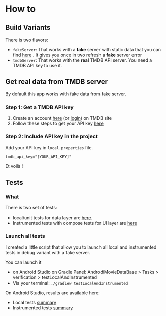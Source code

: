 # How to

## Build Variants
There is two flavors:
* `fakeServer`: That works with a **fake** server with static data that you can
  find [here](../../data/src/main/java/eu/benayoun/androidmoviedatabase/data/model/fake/FakeTmdbMovieListGenerator.kt)
  . It gives you once in two refresh a **fake** server error
* `tmdbServer`: That works with the **real** TMDB API server. You need a TMDB API key to use it.

## Get real data from TMDB server
By default this app works with fake data from fake server.

### Step 1: Get a TMDB API key
1. Create an account [here](https://www.themoviedb.org/signup) (or [login](https://www.themoviedb.org/login)) on TMDB site
2. Follow these steps to get your API key [here](https://developers.themoviedb.org/3/getting-started/introduction)

### Step 2: Include API key in the project

Add your API key in `local.properties` file.

```
tmdb_api_key="[YOUR_API_KEY]"
```

Et voilà !

## Tests

### What

There is two set of tests:

* local/unit tests for data layer
  are [here](../../data/src/test/java/eu/benayoun/androidmoviedatabase/).
* Instrumented tests with compose tests for UI layer
  are [here](../../app/src/androidTest/java/eu/benayoun/androidmoviedatabase/ui/compose/screens/home/composables/)

### Launch all tests

I created a little script that allow you to launch all local and instrumented tests in debug variant
with a fake server.

You can launch it

* on Android Studio on Gradle Panel: AndrodiMovieDataBase > Tasks > verification >
  testLocalAndInstrumented
* Via your terminal: `./gradlew testLocalAndInstrumented`

On Android Studio, results are available here:

* Local tests [summary](../../data/build/reports/tests/testFakeserverDebugUnitTest/index.html)
* Instrumented
  tests [summary](../../app/build/reports/androidTests/connected/flavors/fakeserver/index.html)



